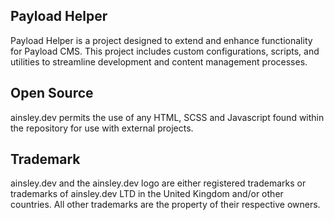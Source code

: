 ## Payload Helper

Payload Helper is a project designed to extend and enhance functionality for Payload CMS. This
project includes custom configurations, scripts, and utilities to streamline development and content
management processes.

## Open Source

ainsley.dev permits the use of any HTML, SCSS and Javascript found within the repository for use
with external projects.

## Trademark

ainsley.dev and the ainsley.dev logo are either registered trademarks or trademarks of ainsley.dev
LTD in the United Kingdom and/or other countries. All other trademarks are the property of their
respective owners.

